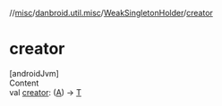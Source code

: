 //[misc](../../index.md)/[danbroid.util.misc](../index.md)/[WeakSingletonHolder](index.md)/[creator](creator.md)



# creator  
[androidJvm]  
Content  
val [creator](creator.md): ([A](index.md)) -> [T](index.md)  



